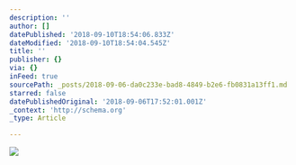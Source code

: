 ```yaml
---
description: ''
author: []
datePublished: '2018-09-10T18:54:06.833Z'
dateModified: '2018-09-10T18:54:04.545Z'
title: ''
publisher: {}
via: {}
inFeed: true
sourcePath: _posts/2018-09-06-da0c233e-bad8-4849-b2e6-fb0831a13ff1.md
starred: false
datePublishedOriginal: '2018-09-06T17:52:01.001Z'
_context: 'http://schema.org'
_type: Article

---
```

![](https://the-grid-user-content.s3-us-west-2.amazonaws.com/c2b5e4c6-ebe3-4a3a-b56c-9bdfbb886cd1.jpg)